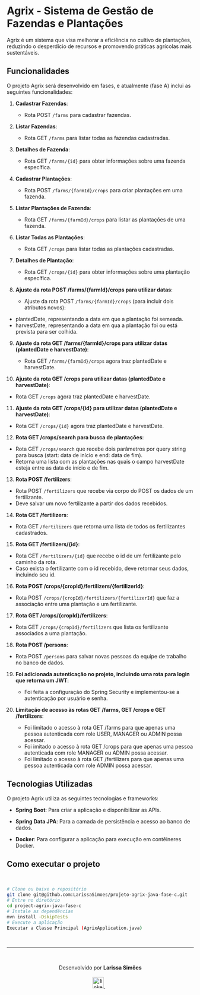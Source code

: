 # Agrix - Sistema de Gestão de Fazendas e Plantações

Agrix é um sistema que visa melhorar a eficiência no cultivo de plantações, reduzindo o desperdício de recursos e promovendo práticas agrícolas mais sustentáveis.

## Funcionalidades

O projeto Agrix será desenvolvido em fases, e atualmente (fase A) inclui as seguintes funcionalidades:

1. **Cadastrar Fazendas**:
   - Rota POST `/farms` para cadastrar fazendas.

2. **Listar Fazendas**:
   - Rota GET `/farms` para listar todas as fazendas cadastradas.

3. **Detalhes de Fazenda**:
   - Rota GET `/farms/{id}` para obter informações sobre uma fazenda específica.

4. **Cadastrar Plantações**:
   - Rota POST `/farms/{farmId}/crops` para criar plantações em uma fazenda.

5. **Listar Plantações de Fazenda**:
   - Rota GET `/farms/{farmId}/crops` para listar as plantações de uma fazenda.

6. **Listar Todas as Plantações**:
   - Rota GET `/crops` para listar todas as plantações cadastradas.

7. **Detalhes de Plantação**:
   - Rota GET `/crops/{id}` para obter informações sobre uma plantação específica.

8. **Ajuste da rota POST /farms/{farmId}/crops para utilizar datas**:
   - Ajuste da rota POST `/farms/{farmId}/crops` (para incluir dois atributos novos):
- plantedDate, representando a data em que a plantação foi semeada.
- harvestDate, representando a data em qua a plantação foi ou está prevista para ser colhida.

9. **Ajuste da rota GET /farms/{farmId}/crops para utilizar datas (plantedDate e harvestDate)**:
   - Rota GET `/farms/{farmId}/crops` agora traz plantedDate e harvestDate. 

10. **Ajuste da rota GET /crops para utilizar datas (plantedDate e harvestDate)**:
   - Rota GET `/crops` agora traz plantedDate e harvestDate.

11. **Ajuste da rota GET /crops/{id} para utilizar datas (plantedDate e harvestDate)**:
   - Rota GET `/crops/{id}` agora traz plantedDate e harvestDate.

12. **Rota GET /crops/search para busca de plantações**:
   - Rota GET `/crops/search` que recebe dois parâmetros por query string para busca (start: data de início e end: data de fim).
   - Retorna uma lista com as plantações nas quais o campo harvestDate esteja entre as data de início e de fim.

13. **Rota POST /fertilizers**:
   - Rota POST `/fertilizers` que recebe via corpo do POST os dados de um fertilizante.
   - Deve salvar um novo fertilizante a partir dos dados recebidos.

14. **Rota GET /fertilizers**:
   - Rota GET `/fertilizers` que retorna uma lista de todos os fertilizantes cadastrados.

15. **Rota GET /fertilizers/{id}**:
   - Rota GET `/fertilizers/{id}`  que recebe o id de um fertilizante pelo caminho da rota.
   - Caso exista o fertilizante com o id recebido, deve retornar seus dados, incluindo seu id.

16. **Rota POST /crops/{cropId}/fertilizers/{fertilizerId}**:
   - Rota POST `/crops/{cropId}/fertilizers/{fertilizerId}` que faz a associação entre uma plantação e um fertilizante.

17. **Rota GET /crops/{cropId}/fertilizers**:
   - Rota GET `/crops/{cropId}/fertilizers` que lista os fertilizante associados a uma plantação.

18. **Rota POST /persons**:
   - Rota POST `/persons` para salvar novas pessoas da equipe de trabalho no banco de dados.

19. **Foi adicionada autenticação no projeto, incluindo uma rota para login que retorna um JWT**:
    - Foi feita a configuração do Spring Security e implementou-se a autenticação por usuário e senha.

20. **Limitação de acesso às rotas GET /farms, GET /crops e GET /fertilizers**:
    - Foi limitado o acesso à rota GET /farms para que apenas uma pessoa autenticada com role USER, MANAGER ou ADMIN possa acessar.
    - Foi imitado o acesso à rota GET /crops para que apenas uma pessoa autenticada com role MANAGER ou ADMIN possa acessar.
    - Foi limitado o acesso à rota GET /fertilizers para que apenas uma pessoa autenticada com role ADMIN possa acessar.


## Tecnologias Utilizadas

O projeto Agrix utiliza as seguintes tecnologias e frameworks:

- **Spring Boot**: Para criar a aplicação e disponibilizar as APIs.

- **Spring Data JPA**: Para a camada de persistência e acesso ao banco de dados.

- **Docker**: Para configurar a aplicação para execução em contêineres Docker.

## Como executar o projeto

<br/>

```bash
# Clone ou baixe o repositório
git clone git@github.com:LarissaSimoes/projeto-agrix-java-fase-c.git
# Entre no diretório
cd project-agrix-java-fase-c
# Instale as dependências
mvn install -DskipTests
# Execute a aplicação
Executar a Classe Principal (AgrixApplication.java)
```

<br /><hr /><br />

<p align='center'>
  Desenvolvido por <b>Larissa Simões</b>
  <br/><br/>

  <a href="https://www.linkedin.com/in/dev-larissa-carneiro-simoes/">
    <img alt="linkedIn" height="30px" src="https://i.imgur.com/TQRXxhT.png" />
  </a>
  &nbsp;&nbsp;
</p>

